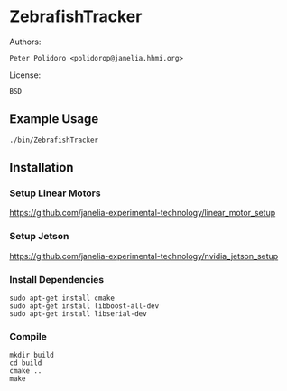 # ZebrafishTracker

Authors:

    Peter Polidoro <polidorop@janelia.hhmi.org>

License:

    BSD

## Example Usage

```shell
./bin/ZebrafishTracker
```

## Installation

### Setup Linear Motors

<https://github.com/janelia-experimental-technology/linear_motor_setup>

### Setup Jetson

<https://github.com/janelia-experimental-technology/nvidia_jetson_setup>

### Install Dependencies

```shell
sudo apt-get install cmake
sudo apt-get install libboost-all-dev
sudo apt-get install libserial-dev
```

### Compile

```shell
mkdir build
cd build
cmake ..
make
```
